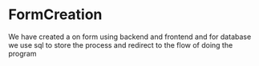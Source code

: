 # FormCreation
We have created a on form using backend and frontend and for database we use sql to store the process and redirect to the flow of doing the program 
